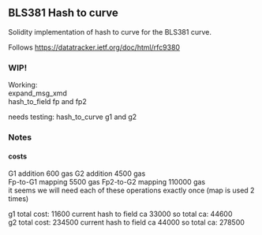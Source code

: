 ## BLS381 Hash to curve

Solidity implementation of hash to curve for the BLS381 curve.

Follows https://datatracker.ietf.org/doc/html/rfc9380

### WIP!

Working:  
expand_msg_xmd  
hash_to_field fp and fp2

needs testing:
hash_to_curve g1 and g2

### Notes

#### costs

G1 addition 600 gas
G2 addition 4500 gas  
Fp-to-G1 mapping 5500 gas
Fp2-to-G2 mapping 110000 gas  
it seems we will need each of these operations exactly once (map is used 2 times)

g1 total cost: 11600 current hash to field ca 33000 so total ca: 44600  
g2 total cost: 234500 current hash to field ca 44000 so total ca: 278500
